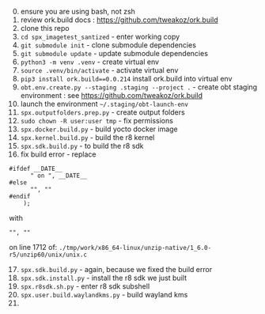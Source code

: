 0. ensure you are using bash, not zsh
1. review ork.build docs : https://github.com/tweakoz/ork.build
2. clone this repo
3. ```cd spx_imagetest_santized``` - enter working copy
4. ```git submodule init``` - clone submodule dependencies
5. ```git submodule update``` - update submodule dependencies
6. ```python3 -m venv .venv``` - create virtual env 
7. ```source .venv/bin/activate``` - activate virtual env 
8. ```pip3 install ork.build==0.0.214``` install ork.build into virtual env
9. ```obt.env.create.py --staging .staging --project .``` - create obt staging environment : see https://github.com/tweakoz/ork.build
10. launch the environment ```~/.staging/obt-launch-env```
11. ```spx.outputfolders.prep.py``` - create output folders
12. ```sudo chown -R user:user tmp``` - fix permissions
13. ```spx.docker.build.py``` - build yocto docker image
14. ```spx.kernel.build.py``` - build the r8 kernel
15. ```spx.sdk.build.py``` - to build the r8 sdk
16. fix build error - replace 
```
#ifdef __DATE__
      " on ", __DATE__
#else
      "", ""
#endif
    );
``` 
with 
```
"", ""
``` 
on line 1712 of: 
```./tmp/work/x86_64-linux/unzip-native/1_6.0-r5/unzip60/unix/unix.c```

17. ```spx.sdk.build.py``` - again, because we fixed the build error
18. ```spx.sdk.install.py``` - install the r8 sdk we just built
19. ```spx.r8sdk.sh.py``` - enter r8 sdk subshell 
20. ```spx.user.build.waylandkms.py``` - build wayland kms
21.   
